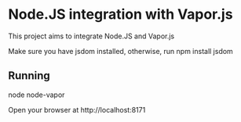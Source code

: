 Node.JS integration with Vapor.js
=================================
This project aims to integrate Node.JS and Vapor.js

Make sure you have jsdom installed, otherwise, run npm install jsdom

Running
-------
node node-vapor

Open your browser at http://localhost:8171
